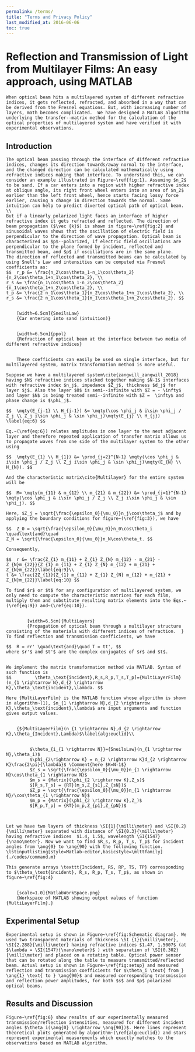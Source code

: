 ```yaml
---
permalink: /terms/
title: "Terms and Privacy Policy"
last_modified_at: 2016-06-06
toc: true
---
```





# Reflection and Transmission of Light from Multilayer Films: An easy approach, using MATLAB


	When optical beam hits a multilayered system of different refractive indices, it gets reflected, refracted, and absorbed in a way that can be derived from the Fresnel equations. But, with increasing number of layers, math becomes complicated.  We have designed a MATLAB algorithm underlying the transfer--matrix method for the calculation of the optical properties of multilayered system and have verified it with experimental observations.


## Introduction
	The optical beam passing through the interface of different refractive indices, changes its direction towards/away normal to the interface, and the changed direction can be calculated mathematically using refractive indices making that interface. To understand this, we can consider an example illustrated in Figure~\ref{fig:1}. Assuming $n_2$ to be sand. If a car enters into a region with higher refractive index at oblique angle, its right front wheel enters into an area of $n_2$ earlier than the left front wheel, hence starts facing lossy force earlier, causing a change in direction towards the normal. Same intuition can help to predict diverted optical path of optical beam.
	\\
	But if a linearly polarized light faces an interface of higher refractive index it gets refracted and reflected. The direction of beam propagation ($\vec {k}$) is shown in figure~\ref{fig:2} and sinusoidal waves shows that the oscillation of electric field is perpendicular to the direction of wave propagation. Optical beam is characterized as $p$--polarized, if electric field oscillations are perpendicular to the plane formed by incident, reflected and transmitted beam, and $p$ if oscillations are in the same plane.
	The direction of reflected and transmitted beams can be calculated by using Snell's Law and intensities can be computed via Fresnel coefficients as:
	$$ 	r_p &= \frac{n_2\cos\theta_1-n_1\cos\theta_2}{n_2\cos\theta_1+n_1\cos\theta_2}, \\
	r_s &= \frac{n_1\cos\theta_1-n_2\cos\theta_2}{n_1\cos\theta_1+n_2\cos\theta_2}, \\
	t_p &= \frac{2 n_1\cos\theta_1}{n_2\cos\theta_1+n_1\cos\theta_2}, \\
	r_s &= \frac{2 n_1\cos\theta_1}{n_1\cos\theta_1+n_2\cos\theta_2}. $$


    	[width=6.5cm]{SneilsLaw}
    	{Car entering into sand (intuition)}


    	[width=6.5cm]{ppol}
    	{Refraction of optical beam at the interface between two media of different refractive indices}


    	These coefficients can easily be used on single interface, but for multilayered system, matrix transformation method is more useful.

	Suppose we have a multilayered system\cite{zangwill_zangwill_2018} having $N$ refractive indices stacked together making $N-1$ interfaces with refractive index $n_j$, impedance $Z_j$, thickness $d_j$ for layer $j$. Also the layer $0$ is semi--infinite with $Z = - \infty$ and layer $N$ is being treated semi--infinite with $Z =  \infty$ and phase change is $\phi_j$.

	$$ 	\mqty(E_{j-1} \\ H_{j-1}) &= \mqty(\cos \phi_j & i\sin \phi_j / Z_j \\ Z_j i\sin \phi_j & \sin \phi_j)\mqty(E_{j} \\ H_{j}) \label{eq:6} $$

	Eq.~(\ref{eq:6}) relates amplitudes in one layer to the next adjacent layer and therefore repeated application of transfer matrix allows us to propagate waves from one side of the multilayer system to the other using

	$$ 	\mqty(E_{1} \\ H_{1}) &= \prod_{j=2}^{N-1} \mqty(\cos \phi_j & i\sin \phi_j / Z_j \\ Z_j i\sin \phi_j & \sin \phi_j)\mqty(E_{N} \\ H_{N}). $$

	And the characteristic matrix\cite{Multilayer} for the entire system will be

	$$ 	M= \mqty(m_{11} & m_{12} \\ m_{21} & m_{22}) &= \prod_{j=1}^{N-1} \mqty(\cos \phi_j & i\sin \phi_j / Z_j \\ Z_j i\sin \phi_j & \sin \phi_j). $$

	Here, $Z_j = \sqrt{\frac{\epsilon_0}{\mu_0}}n_j\cos\theta_j$ and by applying the boundary conditions for figure~(\ref{fig:3}), we have

	$$ 	Z_0 = \sqrt{\frac{\epsilon_0}{\mu_0}}n_0\cos\theta_i  \quad\text{and}\quad
	Z_N = \sqrt{\frac{\epsilon_0}{\mu_0}}n_N\cos\theta_t. $$

	Consequently,

	$$ 	r &= \frac{Z_{1} m_{11} + Z_{1} Z_{N} m_{12} - m_{21} - Z_{N}m_{22}}{Z_{1} m_{11} + Z_{1} Z_{N} m_{12} + m_{21} + Z_{N}m_{22}}\label{eq:9}\\
	t &= \frac{2Z_{1}}{Z_{1} m_{11} + Z_{1} Z_{N} m_{12} + m_{21} + Z_{N}m_{22}}\label{eq:10} $$

	To find $r$ or $t$ for any configuration of multilayered system, we only need to compute the characteristic matrices for each film, multiply them and substitute resulting matrix elements into the Eqs.~(\ref{eq:9}) and~(\ref{eq:10}).


    		[width=6.5cm]{MultiLayers}
    		{Propagation of optical beam through a multilayer structure consisting of the materials with different indices of refraction.  }
    To find reflection and transmission coefficients, we have

	$$ 	R = rr' \quad\text{and}\quad T = tt', $$
	where $r'$ and $t'$ are the complex conjugates of $r$ and $t$.


	We implement the matrix transformation method via MATLAB. Syntax of such function is
    $$         \theta_\text{incident},R_s,R_p,T_s,T_p]={MultiLayerFilm}(n_{1 \rightarrow N},d_{2 \rightarrow K},\theta_\text{incident},\lambda. $$

	Here {MultiLayerFilm} is the MATLAB function whose algorithm is shown in algorithm~(1), $n_{1 \rightarrow N},d_{2 \rightarrow K},\theta_\text{incident},\lambda$ are input arguments and function gives output values.


		{${MultiLayerFilm}(n_{1 \rightarrow N},d_{2 \rightarrow K},\theta_{Incident},Lambda)$\label{alg:euclid}\\


			 $\theta_{i_{1 \rightarrow N}}={SneilsLaw}(n_{1 \rightarrow N},\theta_i)$
			 $\phi_{2\rightarrow K} = n_{2 \rightarrow K}d_{2 \rightarrow K}\frac{2\pi}{\lambda}$ \Comment{here $K=N-1$}
			 $Z_s = \sqrt{\frac{\epsilon_0}{\mu_0}}n_{1 \rightarrow N}\cos\theta_{1 \rightarrow N}$
			 $m_s = {Matrix}(\phi_{2 \rightarrow K},Z_s)$
			 $[R_s,T_s] = {RT}(m_s,Z_{s1},Z_{sN})$
			 $Z_p = \sqrt{\frac{\epsilon_0}{\mu_0}}n_{1 \rightarrow N}/\cos\theta_{1 \rightarrow N}$
			 $m_p = {Matrix}(\phi_{2 \rightarrow K},Z_)$
			 $[R_p,T_p] = {RT}(m_p,Z_{p1},Z_{pN})$



	Let we have two layers of thickness \SI{1}{\milli\meter} and \SI{0.2}{\milli\meter} separated with distance of \SI{0.3}{\milli\meter} having refractive indices  $1.4, 1.5$, wavelength \SI{1547}{\nano\meter}. Now we want to find $R_s, R_p, T_s, T_p$ for incident angles from \ang{0} to \ang{90} with the following function.
	\lstinputlisting[style=Matlab-editor,basicstyle=\mlttfamily]{./codes/command.m}

	This generate arrays \texttt{Incident, RS, RP, TS, TP} corresponding to $\theta_\text{incident}, R_s, R_p, T_s, T_p$, as shown in figure~\ref{fig:4}


		[scale=1.0]{MatlabWorkSpace.png}
		{Workspace of MATLAB showing output values of function {MultiLayerFilm}.}

## Experimental Setup
	Experimental setup is shown in Figure~\ref{fig:Schematic diagram}. We used two transparent materials of thickness \SI {1}{\milli\meter}, \SI{2.288}{\milli\meter} having refractive indices $1.47, 1.5007$ (at $\lambda = \SI{1547}{\nano\meter}$ ) with separation of \SI{0.302}{\milli\meter} and placed on a rotating table. Optical power sensor that can be rotated along the table to measure transmitted/reflected beam. Actual setup is shown in Figure~\ref{fig:setup} and measured reflection and transmission coefficients for $\theta_i \text{ from } \ang{1} \text{ to } \ang{90}$ and measured corresponding transmission and reflection power amplitudes, for both $s$ and $p$ polarized optical beams.
## Results and Discussion
	Figure~\ref{fig:6} show results of our experimentally measured transmission/reflection intensities, measured for different incident angles $\theta_i(\ang{0} \rightarrow \ang{90})$. Here lines represent theoretical plots generated by algorithm~(\ref{alg:euclid}) and stars represent experimental measurements which exactly matches to the observations based on MATLAB algorithm.
